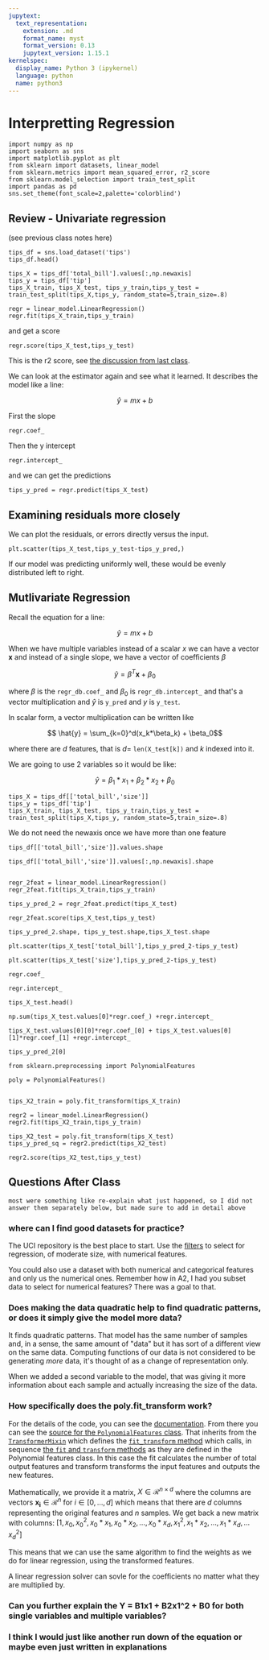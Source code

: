 ```yaml
---
jupytext:
  text_representation:
    extension: .md
    format_name: myst
    format_version: 0.13
    jupytext_version: 1.15.1
kernelspec:
  display_name: Python 3 (ipykernel)
  language: python
  name: python3
---
```


# Interpretting Regression

```{code-cell} ipython3
import numpy as np
import seaborn as sns
import matplotlib.pyplot as plt
from sklearn import datasets, linear_model
from sklearn.metrics import mean_squared_error, r2_score
from sklearn.model_selection import train_test_split
import pandas as pd
sns.set_theme(font_scale=2,palette='colorblind')
```

## Review - Univariate regression
(see previous class notes here)
```{code-cell} ipython3
tips_df = sns.load_dataset('tips')
tips_df.head()
```

```{code-cell} ipython3
tips_X = tips_df['total_bill'].values[:,np.newaxis]
tips_y = tips_df['tip']
tips_X_train, tips_X_test, tips_y_train,tips_y_test = train_test_split(tips_X,tips_y, random_state=5,train_size=.8)
```

```{code-cell} ipython3
regr = linear_model.LinearRegression()
regr.fit(tips_X_train,tips_y_train)
```

and get a score

```{code-cell} ipython3
regr.score(tips_X_test,tips_y_test)
```

This is the r2 score, see [the discussion from last class](r2score_intuition). 

We can look at the estimator again and see what it learned. It describes the model like a line:

$$ \hat{y} = mx+b$$


First the slope 

```{code-cell} ipython3
regr.coef_
```

Then the y intercept

```{code-cell} ipython3
regr.intercept_
```

and we can get the predictions
```{code-cell} ipython3
tips_y_pred = regr.predict(tips_X_test)
```

## Examining residuals more closely 

We can plot the residuals, or errors directly versus the input. 

```{code-cell} ipython3
plt.scatter(tips_X_test,tips_y_test-tips_y_pred,)
```

If our model was predicting uniformly well, these would be evenly distributed left to right. 


## Mutlivariate Regression

Recall the equation for a line: 

$$ \hat{y} = mx+b$$

When we have multiple variables instead of a scalar $x$ we can have a vector $\mathbf{x}$ and instead of a single slope, we have a vector of coefficients $\beta$

$$ \hat{y} = \beta^T\mathbf{x} + \beta_0 $$

where $\beta$ is the `regr_db.coef_` and $\beta_0$ is `regr_db.intercept_` and that's a vector multiplication and $\hat{y}$ is `y_pred` and $y$ is `y_test`.  

In scalar form, a vector multiplication can be written like

$$ \hat{y} = \sum_{k=0}^d(x_k*\beta_k) + \beta_0$$

where there are $d$ features, that is $d$= `len(X_test[k])` and $k$ indexed into it. 



We are going to use 2 variables so it would be like: 

$$ \hat{y} = \beta_1*x_1 + \beta_2*x_2 + \beta_0$$

```{code-cell} ipython3
tips_X = tips_df[['total_bill','size']]
tips_y = tips_df['tip']
tips_X_train, tips_X_test, tips_y_train,tips_y_test = train_test_split(tips_X,tips_y, random_state=5,train_size=.8)
```

We do not need the newaxis once we have more than one feature


```{code-cell} ipython3
tips_df[['total_bill','size']].values.shape
```

```{code-cell} ipython3
tips_df[['total_bill','size']].values[:,np.newaxis].shape
```

```{code-cell} ipython3

regr_2feat = linear_model.LinearRegression()
regr_2feat.fit(tips_X_train,tips_y_train)
```

```{code-cell} ipython3
tips_y_pred_2 = regr_2feat.predict(tips_X_test)
```

```{code-cell} ipython3
regr_2feat.score(tips_X_test,tips_y_test)
```

```{code-cell} ipython3
tips_y_pred_2.shape, tips_y_test.shape,tips_X_test.shape
```

```{code-cell} ipython3
plt.scatter(tips_X_test['total_bill'],tips_y_pred_2-tips_y_test)
```

```{code-cell} ipython3
plt.scatter(tips_X_test['size'],tips_y_pred_2-tips_y_test)
```

```{code-cell} ipython3
regr.coef_
```

```{code-cell} ipython3
regr.intercept_
```

```{code-cell} ipython3
tips_X_test.head()
```

```{code-cell} ipython3
np.sum(tips_X_test.values[0]*regr.coef_) +regr.intercept_
```

```{code-cell} ipython3
tips_X_test.values[0][0]*regr.coef_[0] + tips_X_test.values[0][1]*regr.coef_[1] +regr.intercept_
```

```{code-cell} ipython3
tips_y_pred_2[0]
```

```{code-cell} ipython3
from sklearn.preprocessing import PolynomialFeatures
```

```{code-cell} ipython3
poly = PolynomialFeatures()
```

```{code-cell} ipython3

tips_X2_train = poly.fit_transform(tips_X_train)
```

```{code-cell} ipython3
regr2 = linear_model.LinearRegression()
regr2.fit(tips_X2_train,tips_y_train)
```

```{code-cell} ipython3
tips_X2_test = poly.fit_transform(tips_X_test)
tips_y_pred_sq = regr2.predict(tips_X2_test)
```

```{code-cell} ipython3
regr2.score(tips_X2_test,tips_y_test)
```

## Questions After Class 

```{note}
most were something like re-explain what just happened, so I did not answer them separately below, but made sure to add in detail above
```

<!-- ### i am familiar with the concept of linear transformations hwoever, can you please go over how this would apply to real examples of data and what that would help us achieve by doing a linear transformation?

This is applicable whenever you think there might be a quadratic relationship in the data. 

The practical advantage is that we do not need to implement specialized estimator objects for every type of regression.  

In practice, we an transform the feeatures any way we want.  It does not need to be only a linear transformation.  -->

### where can I find good datasets for practice?

The UCI repository is the best place to start. Use the [filters](https://archive.ics.uci.edu/datasets?Task=Regression&NumInstances=100-1000&FeatureTypes=Numerical&skip=0&take=10&sort=desc&orderBy=NumHits&search=) to select for regression, of moderate size, with numerical features.  

You could also use a dataset with both numerical and categorical features and only us the numerical ones.  Remember how in A2, I had you subset data to select for numerical features?  There was a goal to that. 

### Does making the data quadratic help to find quadratic patterns, or does it simply give the model more data?

It finds quadratic patterns. That model has the same number of samples and, in a sense, the same amount of "data" but it has sort of a different view on the same data.  Computing functions of our data is not considered to be generating *more* data, it's thought of as a change of representation only. 

When we added a second variable to the model, that was giving it more information about each sample and actually increasing the size of the data. 

### How specifically does the poly.fit_transform work?

For the details of the code, you can see the [documentation](https://scikit-learn.org/stable/modules/generated/sklearn.preprocessing.PolynomialFeatures.html).  From there you can see the [source for the `PolynomialFeatures` class](https://github.com/scikit-learn/scikit-learn/blob/093e0cf14/sklearn/preprocessing/_polynomial.py#L98). That inherits from the [`TransformerMixin`](https://github.com/scikit-learn/scikit-learn/blob/093e0cf14aff026cca6097e8c42f83b735d26358/sklearn/base.py#L876) which defines the [`fit_transform` method](https://github.com/scikit-learn/scikit-learn/blob/093e0cf14aff026cca6097e8c42f83b735d26358/sklearn/base.py#L888) which calls, in sequence [the `fit` and `transform` methods](https://github.com/scikit-learn/scikit-learn/blob/093e0cf14aff026cca6097e8c42f83b735d26358/sklearn/base.py#L916) as they are defined in the Polynomial features class. In this case the fit calculates the number of total output features and transform transforms the input features and outputs the new features.  

Mathematically, we provide it a matrix, $X\in \mathcal{R}^{n\times d}$ where the columns are vectors $\mathbf{x_i}\in  \mathcal{R}^{n}$ for $i\in [0,\ldots,d]$ which means that there are $d$ columns representing the original features and $n$ samples.  We get back a new matrix with columns: $[1, x_0, x_0^2, x_0*x_1,x_0*x_2, \ldots,x_0*x_d, x_1^2, x_1*x_2, \ldots, x_1*x_d,\ldots x_d^2]$

This means that we can use the same algorithm to find the weights as we do for linear regression, using the transformed features.  

A linear regression solver can sovle for the coefficients no matter what they are multiplied by. 

### Can you further explain the Y = B1x1 + B2x1^2 + B0 for both single variables and multiple variables?

### I think I would just like another run down of the equation or maybe even just written in explanations